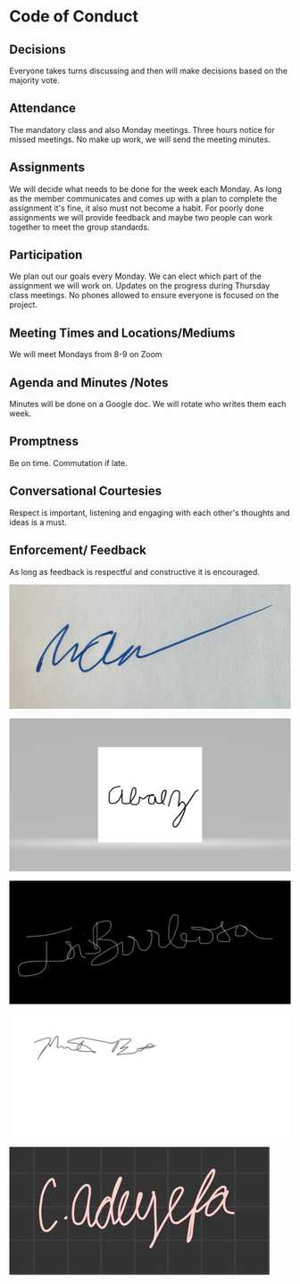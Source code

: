 # Code of Conduct

## Decisions 
Everyone takes turns discussing and then will make decisions based on the majority vote.

## Attendance 
The mandatory class and also Monday meetings. Three hours notice for missed meetings.
No make up work, we will send the meeting minutes.

## Assignments 
We will decide what needs to be done for the week each Monday. As long as the member communicates and comes up with a plan to complete the assignment it's fine, it also must not become a habit. For poorly done assignments we will provide feedback and maybe two people can work together to meet the group standards.

## Participation 
We plan out our goals every Monday. We can elect which part of the assignment we will work on. Updates on the progress during Thursday class meetings. No phones allowed to ensure everyone is focused on the project.

## Meeting Times and Locations/Mediums 
We will meet Mondays from 8-9 on Zoom

## Agenda and Minutes /Notes
Minutes will be done on a Google doc. We will rotate who writes them each week.

## Promptness 
Be on time. Commutation if late.

## Conversational Courtesies 
Respect is important, listening and engaging with each other's thoughts and ideas is a must.

## Enforcement/ Feedback 
As long as feedback is respectful and constructive it is encouraged.


![Zach's Signature](src/zach_signature.jpg)

![Alex's Signature](src/Baez_Signature.png)

![Isis's Signature](src/isis_signature.jpg)

![Mike's Signature](src/Signature.png)

![Christine's Signature](src/christine_signature.jpg)

